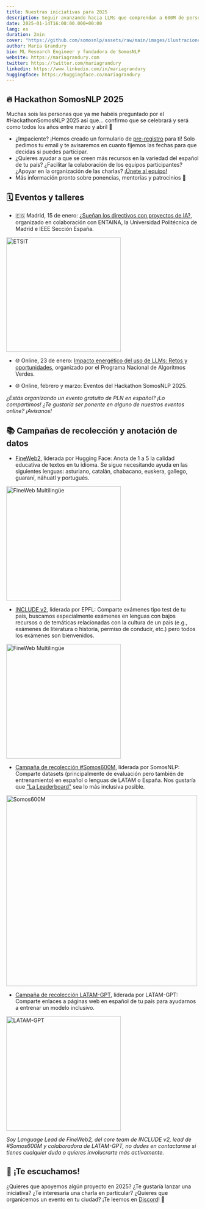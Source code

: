 ```yaml
---
title: Nuestras iniciativas para 2025
description: Seguir avanzando hacia LLMs que comprendan a 600M de personas hispanohablantes
date: 2025-01-14T16:00:00.000+00:00
lang: es
duration: 2min
cover: "https://github.com/somosnlp/assets/raw/main/images/ilustraciones/undraw_gifts_re_97j6.svg"
author: María Grandury
bio: ML Research Engineer y fundadora de SomosNLP
website: https://mariagrandury.com
twitter: https://twitter.com/mariagrandury
linkedin: https://www.linkedin.com/in/mariagrandury
huggingface: https://huggingface.co/mariagrandury
---
```


## 🔥 Hackathon SomosNLP 2025

Muchas sois las personas que ya me habéis preguntado por el #HackathonSomosNLP 2025 así que... confirmo que se celebrará y será como todos los años entre marzo y abril 🚀

- ¿Impaciente? ¡Hemos creado un formulario de [pre-registro](https://forms.gle/dWQQjXvkkP2VeEJ1A) para ti! Solo pedimos tu email y te avisaremos en cuanto fijemos las fechas para que decidas si puedes participar.
- ¿Quieres ayudar a que se creen más recursos en la variedad del español de tu país? ¿Facilitar la colaboración de los equipos participantes? ¿Apoyar en la organización de las charlas? [¡Únete al equipo!](https://forms.gle/dWQQjXvkkP2VeEJ1A) 
- Más información pronto sobre ponencias, mentorías y patrocinios 👀
<!-- - Más información pronto sobre ponencias, mentorías y patrocinios: https://somosnlp.org/hackathon -->

## 🗓️ Eventos y talleres

- 🇪🇸 Madrid, 15 de enero: [¿Sueñan los directivos con proyectos de IA?](https://somosnlp.org/eventos/madrid/suenan-los-directivos-con-proyectos-de-ia), organizado en colaboración con ENTAINA, la Universidad Politécnica de Madrid e IEEE Sección España.

<div class="flex justify-center">
    <img src="https://somosnlp.github.io/assets/images/eventos/20250115_entaina_directivos_ia.png" alt="ETSIT" width="300">
</div>

- 🌐 Online, 23 de enero: [Impacto energético del uso de LLMs: Retos y oportunidades](https://algoritmosverdes.gob.es/es/eventos/impacto-energetico-del-uso-de-llms-retos-y-oportunidades), organizado por el Programa Nacional de Algoritmos Verdes.

- 🌐 Online, febrero y marzo: Eventos del Hackathon SomosNLP 2025.

*¿Estás organizando un evento gratuito de PLN en español? ¡Lo compartimos! ¿Te gustaría ser ponente en alguno de nuestros eventos online? ¡Avísanos!*

## 📚 Campañas de recolección y anotación de datos

- [FineWeb2](https://somosnlp.org/blog/fineweb-2), liderada por Hugging Face: Anota de 1 a 5 la calidad educativa de textos en tu idioma. Se sigue necesitando ayuda en las siguientes lenguas: asturiano, catalán, chabacano, euskera, gallego, guaraní, náhuatl y portugués.

<div class="flex justify-center">
    <img src="https://github.com/somosnlp/assets/raw/main/images/blog/fineweb_post.png" alt="FineWeb Multilingüe" width="300">
</div>

- [INCLUDE v2](https://somosnlp.org/blog/include), liderada por EPFL: Comparte exámenes tipo test de tu país, buscamos especialmente exámenes en lenguas con bajos recursos o de temáticas relacionadas con la cultura de un país (e.g., exámenes de literatura o historia, permiso de conducir, etc.) pero todos los exámenes son bienvenidos.

<div class="flex justify-center">
    <img src="https://somosnlp.github.io/assets/images/ilustraciones/undraw_Traveling_re_weve.svg" alt="FineWeb Multilingüe" width="300">
</div>

- [Campaña de recolección #Somos600M](https://docs.google.com/forms/d/13k0FZvkco2KmxKFoflWoftpN6jWfcIYIpCb5PZx_950/edit), liderada por SomosNLP: Comparte datasets (principalmente de evaluación pero también de entrenamiento) en español o lenguas de LATAM o España. Nos gustaría que ["La Leaderboard"](https://huggingface.co/spaces/la-leaderboard/la-leaderboard) sea lo más inclusiva posible.

<div class="flex justify-center">
    <img src="https://somosnlp.github.io/assets/images/eventos/240301_somos600m.jpg" alt="Somos600M" width="500">
</div>

- [Campaña de recolección LATAM-GPT](), liderada por LATAM-GPT: Comparte enlaces a páginas web en español de tu país para ayudarnos a entrenar un modelo inclusivo.

<div class="flex justify-center">
    <img src="https://github.com/somosnlp/assets/raw/main/images/patrocinios/LatamGPT.png" alt="LATAM-GPT" width="300">
</div>

*Soy Language Lead de FineWeb2, del core team de INCLUDE v2, lead de #Somos600M y colaboradora de LATAM-GPT, no dudes en contactarme si tienes cualquier duda o quieres involucrarte más activamente.*

## 🤗 ¡Te escuchamos!

¿Quieres que apoyemos algún proyecto en 2025? ¿Te gustaría lanzar una iniciativa? ¿Te interesaría una charla en particular? ¿Quieres que organicemos un evento en tu ciudad? ¡Te leemos en [Discord](https://discord.com/invite/my8w7JUxZR)! 👋
